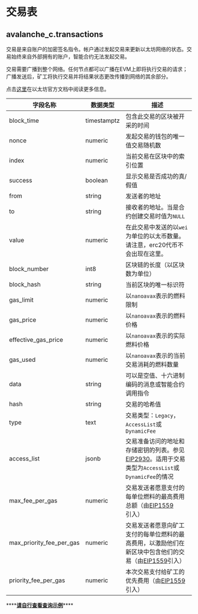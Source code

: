 # 交易表

## avalanche\_c.transactions

交易是来自账户的加密签名指令。帐户通过发起交易来更新以太坊网络的状态。交易始终来自外部拥有的账户，智能合约无法发起交易。

交易需要广播到整个网络。任何节点都可以广播在EVM上即将执行交易的请求；广播发送后，矿工将执行交易并将结果状态更改传播到网络的其余部分。

点击[这里](https://ethereum.org/en/developers/docs/transactions)在以太坊官方文档中阅读更多信息。

| **字段名称**       | **数据类型** | **描述**                                                                                      |
| --------------------- | ------------ | ---------------------------------------------------------------------------------------------------- |
| block\_time                  | timestamptz  | 包含此交易的区块被开采的时间                                                                                                                                       |
| nonce                        | numeric      | 发起交易的钱包的唯一值交易随机数                                                                                                                                                           |
| index                        | numeric      | 当前交易在区块中的索引位置                                                                                                                                                           |
| success                      | boolean      | 显示交易是否成功的真/假值                                                                                                                                             |
| from                         | string       | 发送者的地址                                                                                                                                                                                  |
| to                           | string       | 接收者的地址。当是合约创建交易时值为`NULL`                                                                                                                                 |
| value                        | numeric      | 在此交易中发送的以`wei`为单位的以太币数量。请注意，erc20代币不会出现在这里。                                                                                                       |
| block\_number                | int8         | 区块链的长度（以区块数为单位）                                                                                                                                                                 |
| block\_hash                  | string       | 当前区块的唯一标识符                                                                                                                                                                     |
| gas\_limit                   | numeric      | 以`nanoavax`表示的燃料限制                                                                                                                                                                                   |
| gas\_price                   | numeric      | 以`nanoavax`表示的燃料价格                                                                                                                                                                                   |
| effective\_gas\_price        | numeric      | 以`nanoavax`表示的实际燃料价格                                                                            |
| gas\_used                    | numeric      | 以`nanoavax`表示的当前交易消耗的燃料数量                                                                                                                                                             |
| data                         | string       | 可以是空值、十六进制编码的消息或智能合约调用指令                                                                                                                   |
| hash                         | string       | 交易的哈希值                                                                                                                                                                            |
| type                         | text         | 交易类型：`Legacy`，`AccessList`或`DynamicFee`                                                                                                                                    |
| access\_list                 | jsonb        | 交易准备访问的地址和存储密钥的列表。参见[EIP2930](https://eips.ethereum.org/EIPS/eip-2930)。适用于交易类型为`AccessList`或`DynamicFee`的情况 |
| max\_fee\_per\_gas           | numeric      | 交易发送者愿意支付的每单位燃料的最高费用总额（由[EIP1559](https://eips.ethereum.org/EIPS/eip-1559)引入）                                                              |
| max\_priority\_fee\_per\_gas | numeric      | 交易发送者愿意向矿工支付的每单位燃料的最高费用，以激励他们在新区块中包含他们的交易（由[EIP1559](https://eips.ethereum.org/EIPS/eip-1559)引入）            |
| priority\_fee\_per\_gas      | numeric      | 本次交易支付给矿工的优先费用（由[EIP1559](https://eips.ethereum.org/EIPS/eip-1559) 引入）                                                                         |

\*\*\*\*[**请自行查看查询示例**](https://dune.xyz/queries/38964)\*\*\*\*
